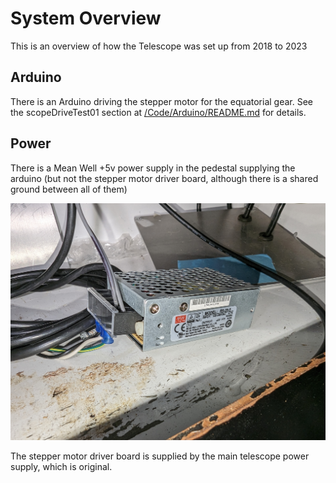 # System Overview

This is an overview of how the Telescope was set up from 2018 to 2023

## Arduino

There is an Arduino driving the stepper motor for the equatorial gear. See the scopeDriveTest01 section at [/Code/Arduino/README.md](/Code/Arduino/) for details.

## Power

There is a Mean Well +5v power supply in the pedestal supplying the arduino (but not the stepper motor driver board, although there is a shared ground between all of them)

![Image Test](Documentation/System%20Overview%20as%20of%202023-01-18/img/scope_pictures/2023-01-18%2013.23.43.jpg)
</picture>

The stepper motor driver board is supplied by the main telescope power supply, which is original.

